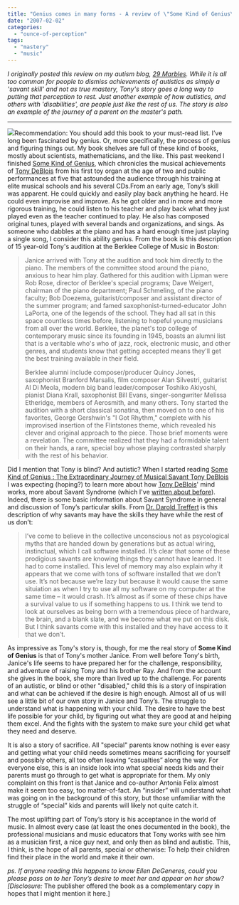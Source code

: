 ```yaml
---
title: "Genius comes in many forms - A review of \"Some Kind of Genius\""
date: "2007-02-02"
categories: 
  - "ounce-of-perception"
tags: 
  - "mastery"
  - "music"
---
```


_I originally posted this review on my autism blog, [29 Marbles](http://29marbles.blogspot.com "29 Marbles - my autism blog"). While it is all too common for people to dismiss achievements of autistics as simply a 'savant skill' and not as true mastery, Tony's story goes a long way to putting that perception to rest. Just another example of how autistics, and others with 'disabilities', are people just like the rest of us. The story is also an example of the journey of a parent on the master's path._

* * *

[![](images/1594862737.01._AA_SCTZZZZZZZ_.jpg)](http://www.amazon.com/exec/obidos/redirect?path=ASIN/1594862737&link_code=as2&amp;amp;amp;amp;camp=1789&tag=gbrettmiller-20&creative=9325)Recommendation: You should add this book to your must-read list. I’ve long been fascinated by genius. Or, more specifically, the process of genius and figuring things out. My book shelves are full of these kind of books, mostly about scientists, mathematicians, and the like. This past weekend I finished [Some Kind of Genius](http://www.amazon.com/exec/obidos/redirect?path=ASIN/1594862737&link_code=as2&amp;amp;amp;amp;camp=1789&tag=gbrettmiller-20&creative=9325), which chronicles the musical achievements of [Tony DeBlois](http://www.tonydeblois.com/) from his first toy organ at the age of two and public performances at five that astounded the audience through his training at elite musical schools and his several CDs.From an early age, Tony’s skill was apparent. He could quickly and easily play back anything he heard. He could even improvise and improve. As he got older and in more and more rigorous training, he could listen to his teacher and play back what they just played even as the teacher continued to play. He also has composed original tunes, played with several bands and organizations, and sings. As someone who dabbles at the piano and has a hard enough time just playing a single song, I consider this ability genius. From the book is this description of 15 year-old Tony's audition at the Berklee College of Music in Boston:

> Janice arrived with Tony at the audition and took him directly to the piano. The members of the committee stood around the piano, anxious to hear him play. Gathered for this audition with Lipman were Rob Rose, director of Berklee's special programs; Dave Weigert, chairman of the piano department; Paul Schmeling, of the piano faculty; Bob Doezema, guitarist/composer and assistant director of the summer program; and famed saxophonist-turned-educator John LaPorta, one of the legends of the school. They had all sat in this space countless times before, listening to hopeful young musicians from all over the world. Berklee, the planet's top college of contemporary music since its founding in 1945, boasts an alumni list that is a veritable who's who of jazz, rock, electronic music, and other genres, and students know that getting accepted means they'll get the best training available in their field.
> 
> Berklee alumni include composer/producer Quincy Jones, saxophonist Branford Marsalis, film composer Alan Silvestri, guitarist Al Di Meola, modern big band leader/composer Toshiko Akiyoshi, pianist Diana Krall, saxophonist Bill Evans, singer-songwriter Melissa Etheridge, members of Aerosmith, and many others. Tony started the audition with a short classical sonatina, then moved on to one of his favorites, George Gershwin's "I Got Rhythm," complete with his improvised insertion of the Flintstones theme, which revealed his clever and original approach to the piece. Those brief moments were a revelation. The committee realized that they had a formidable talent on their hands, a rare, special boy whose playing contrasted sharply with the rest of his behavior.

Did I mention that Tony is blind? And autistic? When I started reading [Some Kind of Genius : The Extraordinary Journey of Musical Savant Tony DeBlois](http://www.amazon.com/exec/obidos/redirect?path=ASIN/1594862737&link_code=as2&amp;amp;amp;amp;camp=1789&tag=gbrettmiller-20&creative=9325) I was expecting (hoping?) to learn more about how [Tony DeBlois](http://www.tonydeblois.com/)' mind works, more about Savant Syndrome (which I've [written about before](http://29marbles.blogspot.com/2005/08/savants.html)). Indeed, there is some basic information about Savant Syndrome in general and discussion of Tony’s particular skills. From [Dr. Darold Treffert](http://www.wisconsinmedicalsociety.org/savant/default.cfm) is this description of why savants may have the skills they have while the rest of us don’t:

> I’ve come to believe in the collective unconscious not as psycological myths that are handed down by generations but as actual wiring, instinctual, which I call software installed. It’s clear that some of these prodigious savants are knowing things they cannot have learned. It had to come installed. This level of memory may also explain why it appears that we come with tons of software installed that we don’t use. It’s not because we’re lazy but because it would cause the same situiation as when I try to use all my software on my computer at the same time – it would crash. It’s almost as if some of these chips have a survival value to us if something happens to us. I think we tend to look at ourselves as being born with a tremendous piece of hardware, the brain, and a blank slate, and we become what we put on this disk. But I think savants come with this installed and they have access to it that we don’t.

As impressive as Tony's story is, though, for me the real story of **Some Kind of Genius** is that of Tony's mother Janice. From well before Tony's birth, Janice's life seems to have prepared her for the challenge, responsibility, and adventure of raising Tony and his brother Ray. And from the account she gives in the book, she more than lived up to the challenge. For parents of an autistic, or blind or other "disabled," child this is a story of inspiration and what can be achieved if the desire is high enough. Almost all of us will see a little bit of our own story in Janice and Tony’s. The struggle to understand what is happening with your child. The desire to have the best life possible for your child, by figuring out what they are good at and helping them excel. And the fights with the system to make sure your child get what they need and deserve.

It is also a story of sacrifice. All "special" parents know nothing is ever easy and getting what your child needs sometimes means sacrificing for yourself and possibly others, all too often leaving “casualties” along the way. For everyone else, this is an inside look into what special needs kids and their parents must go through to get what is appropriate for them. My only complaint on this front is that Janice and co-author Antonia Felix almost make it seem too easy, too matter-of-fact. An “insider” will understand what was going on in the background of this story, but those unfamiliar with the struggle of “special” kids and parents will likely not quite catch it.

The most uplifting part of Tony’s story is his acceptance in the world of music. In almost every case (at least the ones documented in the book), the professional musicians and music educators that Tony works with see him as a musician first, a nice guy next, and only then as blind and autistic. This, I think, is the hope of all parents, special or otherwise: To help their children find their place in the world and make it their own.

_ps. If anyone reading this happens to know Ellen DeGeneres, could you please pass on to her Tony’s desire to meet her and appear on her show? \[Disclosure:_ The publisher offered the book as a complementary copy in hopes that I might mention it here.\]
